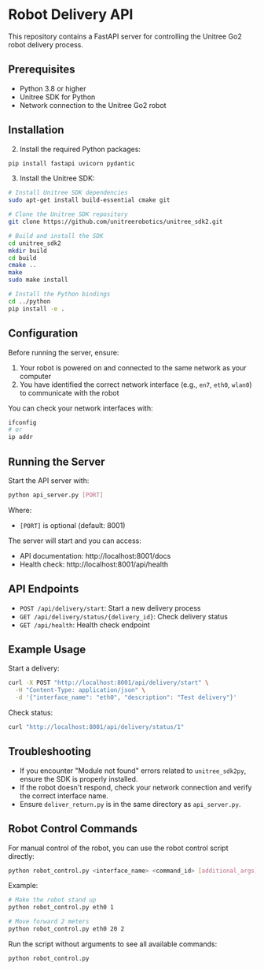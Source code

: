 # Robot Delivery API

This repository contains a FastAPI server for controlling the Unitree Go2 robot delivery process.

## Prerequisites

- Python 3.8 or higher
- Unitree SDK for Python
- Network connection to the Unitree Go2 robot

## Installation

2. Install the required Python packages:

```bash
pip install fastapi uvicorn pydantic
```

3. Install the Unitree SDK:

```bash
# Install Unitree SDK dependencies
sudo apt-get install build-essential cmake git

# Clone the Unitree SDK repository
git clone https://github.com/unitreerobotics/unitree_sdk2.git

# Build and install the SDK
cd unitree_sdk2
mkdir build
cd build
cmake ..
make
sudo make install

# Install the Python bindings
cd ../python
pip install -e .
```

## Configuration

Before running the server, ensure:

1. Your robot is powered on and connected to the same network as your computer
2. You have identified the correct network interface (e.g., `en7`, `eth0`, `wlan0`) to communicate with the robot

You can check your network interfaces with:

```bash
ifconfig
# or
ip addr
```

## Running the Server

Start the API server with:

```bash
python api_server.py [PORT]
```

Where:
- `[PORT]` is optional (default: 8001)

The server will start and you can access:
- API documentation: http://localhost:8001/docs
- Health check: http://localhost:8001/api/health

## API Endpoints

- `POST /api/delivery/start`: Start a new delivery process
- `GET /api/delivery/status/{delivery_id}`: Check delivery status
- `GET /api/health`: Health check endpoint

## Example Usage

Start a delivery:

```bash
curl -X POST "http://localhost:8001/api/delivery/start" \
  -H "Content-Type: application/json" \
  -d '{"interface_name": "eth0", "description": "Test delivery"}'
```

Check status:

```bash
curl "http://localhost:8001/api/delivery/status/1"
```

## Troubleshooting

- If you encounter "Module not found" errors related to `unitree_sdk2py`, ensure the SDK is properly installed.
- If the robot doesn't respond, check your network connection and verify the correct interface name.
- Ensure `deliver_return.py` is in the same directory as `api_server.py`.

## Robot Control Commands

For manual control of the robot, you can use the robot control script directly:

```bash
python robot_control.py <interface_name> <command_id> [additional_args]
```

Example:
```bash
# Make the robot stand up
python robot_control.py eth0 1

# Move forward 2 meters
python robot_control.py eth0 20 2
```

Run the script without arguments to see all available commands:
```bash
python robot_control.py
```